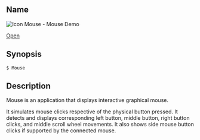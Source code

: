 ## Name

![Icon](/res/icons/16x16/app-mouse.png) Mouse - Mouse Demo

[Open](file:///bin/Mouse)

## Synopsis

```**sh
$ Mouse
```

## Description

Mouse is an application that displays interactive graphical mouse.

It simulates mouse clicks respective of the physical button pressed. It detects and displays corresponding left button, middle button, right button clicks, and middle scroll wheel movements. It also shows side mouse button clicks if supported by the connected mouse.
